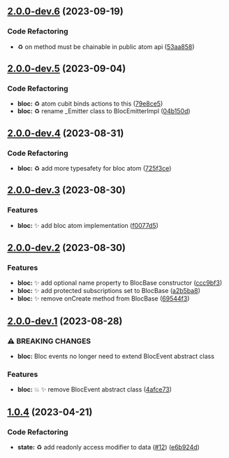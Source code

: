 ## [2.0.0-dev.6](https://github.com/jacobtipp/bloc-state/compare/bloc-concurrency-v2.0.0-dev.5...bloc-concurrency-v2.0.0-dev.6) (2023-09-19)


### Code Refactoring

* ♻️ on method must be chainable in public atom api ([53aa858](https://github.com/jacobtipp/bloc-state/commit/53aa8582561bc2f4ae84b8d9d8f6260347c724cd))

## [2.0.0-dev.5](https://github.com/jacobtipp/bloc-state/compare/bloc-concurrency-v2.0.0-dev.4...bloc-concurrency-v2.0.0-dev.5) (2023-09-04)


### Code Refactoring

* **bloc:** ♻️ atom cubit binds actions to this ([79e8ce5](https://github.com/jacobtipp/bloc-state/commit/79e8ce5a6b82a78a11de3b5b62badd39e0ab1a74))
* **bloc:** ♻️ rename _Emitter class to BlocEmitterImpl ([04b150d](https://github.com/jacobtipp/bloc-state/commit/04b150d6a88ee7859e20be26b7c3547cf27a3460))

## [2.0.0-dev.4](https://github.com/jacobtipp/bloc-state/compare/bloc-concurrency-v2.0.0-dev.3...bloc-concurrency-v2.0.0-dev.4) (2023-08-31)


### Code Refactoring

* **bloc:** ♻️ add more typesafety for bloc atom ([725f3ce](https://github.com/jacobtipp/bloc-state/commit/725f3cea1098b73fb2c5093d328bb3cafd4e2813))

## [2.0.0-dev.3](https://github.com/jacobtipp/bloc-state/compare/bloc-concurrency-v2.0.0-dev.2...bloc-concurrency-v2.0.0-dev.3) (2023-08-30)


### Features

* **bloc:** ✨ add bloc atom implementation ([f0077d5](https://github.com/jacobtipp/bloc-state/commit/f0077d50e2dfd14b4419bc9e0665fd92b511a079))

## [2.0.0-dev.2](https://github.com/jacobtipp/bloc-state/compare/bloc-concurrency-v2.0.0-dev.1...bloc-concurrency-v2.0.0-dev.2) (2023-08-30)


### Features

* **bloc:** ✨ add optional name property to BlocBase constructor ([ccc9bf3](https://github.com/jacobtipp/bloc-state/commit/ccc9bf321f671559257c9a137effa217c942b913))
* **bloc:** ✨ add protected subscriptions set to BlocBase ([a2b5ba8](https://github.com/jacobtipp/bloc-state/commit/a2b5ba834a98d97740cec0ef93956e9a1227216d))
* **bloc:** ✨ remove onCreate method from BlocBase ([69544f3](https://github.com/jacobtipp/bloc-state/commit/69544f37007c87692108a1eead94a4c4ec3916cb))

## [2.0.0-dev.1](https://github.com/jacobtipp/bloc-state/compare/bloc-concurrency-v1.0.4...bloc-concurrency-v2.0.0-dev.1) (2023-08-28)


### ⚠ BREAKING CHANGES

* **bloc:** Bloc events no longer need to extend BlocEvent abstract class

### Features

* **bloc:** 💥 ✨ remove BlocEvent abstract class ([4afce73](https://github.com/jacobtipp/bloc-state/commit/4afce7365cdf1e7f095ec1d032bd79aae50a6a55))

## [1.0.4](https://github.com/jacobtipp/bloc-state/compare/bloc-concurrency-v1.0.3...bloc-concurrency-v1.0.4) (2023-04-21)


### Code Refactoring

* **state:** ♻️ add readonly access modifier to data ([#12](https://github.com/jacobtipp/bloc-state/issues/12)) ([e6b924d](https://github.com/jacobtipp/bloc-state/commit/e6b924dc4d8c9727c3faa613d77e753f3c678932))

